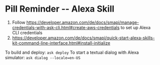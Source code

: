 Pill Reminder -- Alexa Skill
============================

1) Follow https://developer.amazon.com/de/docs/smapi/manage-credentials-with-ask-cli.html#create-aws-credentials to set up Alexa CLI credentials
2) https://developer.amazon.com/de/docs/smapi/quick-start-alexa-skills-kit-command-line-interface.html#install-initialize

To build and deploy: `ask deploy`
To start a textual dialog with Alexa simulator: `ask dialog --locale=en-US`